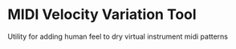 # MIDI Velocity Variation Tool
 Utility for adding human feel to dry virtual instrument midi patterns
